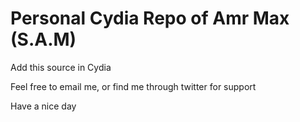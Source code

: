 # Personal Cydia Repo of Amr Max (S.A.M)

Add this source in Cydia

Feel free to email me, or find me through twitter for support

Have a nice day